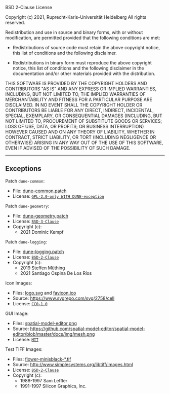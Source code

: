 BSD 2-Clause License

Copyright (c) 2021, Ruprecht-Karls-Universität Heidelberg
All rights reserved.

Redistribution and use in source and binary forms, with or without
modification, are permitted provided that the following conditions are met:

* Redistributions of source code must retain the above copyright notice, this
  list of conditions and the following disclaimer.

* Redistributions in binary form must reproduce the above copyright notice,
  this list of conditions and the following disclaimer in the documentation
  and/or other materials provided with the distribution.

THIS SOFTWARE IS PROVIDED BY THE COPYRIGHT HOLDERS AND CONTRIBUTORS "AS IS"
AND ANY EXPRESS OR IMPLIED WARRANTIES, INCLUDING, BUT NOT LIMITED TO, THE
IMPLIED WARRANTIES OF MERCHANTABILITY AND FITNESS FOR A PARTICULAR PURPOSE ARE
DISCLAIMED. IN NO EVENT SHALL THE COPYRIGHT HOLDER OR CONTRIBUTORS BE LIABLE
FOR ANY DIRECT, INDIRECT, INCIDENTAL, SPECIAL, EXEMPLARY, OR CONSEQUENTIAL
DAMAGES (INCLUDING, BUT NOT LIMITED TO, PROCUREMENT OF SUBSTITUTE GOODS OR
SERVICES; LOSS OF USE, DATA, OR PROFITS; OR BUSINESS INTERRUPTION) HOWEVER
CAUSED AND ON ANY THEORY OF LIABILITY, WHETHER IN CONTRACT, STRICT LIABILITY,
OR TORT (INCLUDING NEGLIGENCE OR OTHERWISE) ARISING IN ANY WAY OUT OF THE USE
OF THIS SOFTWARE, EVEN IF ADVISED OF THE POSSIBILITY OF SUCH DAMAGE.

----

## Exceptions

Patch `dune-common`:
  * File: [dune-common.patch](/.ci/dune-common.patch)
  * License: [`GPL-2.0-only WITH DUNE-exception`](https://spdx.org/licenses/GPL-2.0-only.html)

Patch `dune-geometry`:
  * File: [dune-geometry.patch](/.ci/dune-geometry.patch)
  * License: [`BSD-3-Clause`](https://spdx.org/licenses/BSD-3-Clause.html)
  * Copyright (c):
      - 2021 Dominic Kempf

Patch `dune-logging`:
  * File: [dune-logging.patch](/.ci/dune-logging.patch)
  * License: [`BSD-2-Clause`](https://spdx.org/licenses/BSD-2-Clause.html)
  * Copyright (c):
      - 2019 Steffen Müthing
      - 2021 Santiago Ospina De Los Ríos

Icon Images:
  * Files: [logo.svg](/doc/docusaurus/static/img/logo.svg) and [favicon.ico](/doc/docusaurus/static/img/favicon.ico)
  * Source: https://www.svgrepo.com/svg/2758/cell
  * License: [`CC0-1.0`](https://spdx.org/licenses/CC0-1.0.html)

GUI Image:
  * Files: [spatial-model-editor.png](/doc/docusaurus/docs/img/spatial-model-editor.png)
  * Source: https://github.com/spatial-model-editor/spatial-model-editor/blob/master/docs/img/mesh.png
  * License: [`MIT`](https://spdx.org/licenses/MIT.html)

Test TIFF Images:
  * Files: [flower-minisblack-*.tif](/test/data/tif)
  * Source: http://www.simplesystems.org/libtiff/images.html
  * License: [`BSD-2-Clause`](https://spdx.org/licenses/BSD-2-Clause.html)
  * Copyright (c):
      - 1988-1997 Sam Leffler
      - 1991-1997 Silicon Graphics, Inc.
